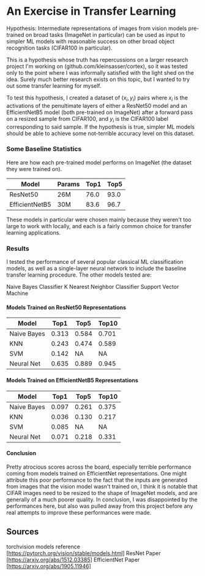 # An Exercise in Transfer Learning

Hypothesis: Intermediate representations of images from vision models pre-trained on broad tasks (ImageNet in particular) can be used as input to simpler ML models with reasonable success on other broad object recognition tasks (CIFAR100 in particular).

This is a hypothesis whose truth has repercussions on a larger research project I'm working on (github.com/kleinsasser/cortex), so it was tested only to the point where I was informally satisfied with the light shed on the idea. Surely much better research exists on this topic, but I wanted to try out some transfer learning for myself.

To test this hypothesis, I created a dataset of $(x_i, y_i)$ pairs where $x_i$ is the activations of the penultimate layers of either a ResNet50 model and an EfficientNetB5 model (both pre-trained on ImageNet) after a forward pass on a resized sample from CIFAR100, and $y_i$ is the CIFAR100 label corresponding to said sample. If the hypothesis is true, simpler ML models should be able to achieve some not-terrible accuracy level on this dataset.

### Some Baseline Statistics

Here are how each pre-trained model performs on ImageNet (the dataset they were trained on).

|Model|Params|Top1|Top5|
|---|---|---|---|
|ResNet50|26M|76.0|93.0|
|EfficientNetB5|30M|83.6|96.7|

These models in particular were chosen mainly because they weren't too large to work with locally, and each is a fairly common choice for transfer learning applications.

### Results

I tested the performance of several popular classical ML classification models, as well as a single-layer neural network to include the baseline transfer learning procedure. The other models tested are:

Naive Bayes Classifier
K Nearest Neighbor Classifier
Support Vector Machine

#### Models Trained on ResNet50 Representations

|Model|Top1|Top5|Top10|
|---|---|---|---|
|Naive Bayes|0.313|0.584|0.701|
|KNN|0.243|0.474|0.589|
|SVM|0.142|NA|NA|
|Neural Net|0.635|0.889|0.945|

#### Models Trained on EfficientNetB5 Representations

|Model|Top1|Top5|Top10|
|---|---|---|---|
|Naive Bayes|0.097|0.261|0.375|
|KNN|0.036|0.130|0.217|
|SVM|0.085|NA|NA|
|Neural Net|0.071|0.218|0.331|

#### Conclusion

Pretty atrocious scores across the board, especially terrible performance coming from models trained on EfficientNet representations. One might attribute this poor performance to the fact that the inputs are generated from images that the vision model wasn't trained on, I think it is notable that CIFAR images need to be resized to the shape of ImageNet models, and are generally of a much poorer quality. In conclusion, I was disappointed by the performances here, but also was pulled away from this project before any real attempts to improve these performances were made.

## Sources
torchvision models reference [https://pytorch.org/vision/stable/models.html]
ResNet Paper [https://arxiv.org/abs/1512.03385]
EfficientNet Paper [https://arxiv.org/abs/1905.11946]

